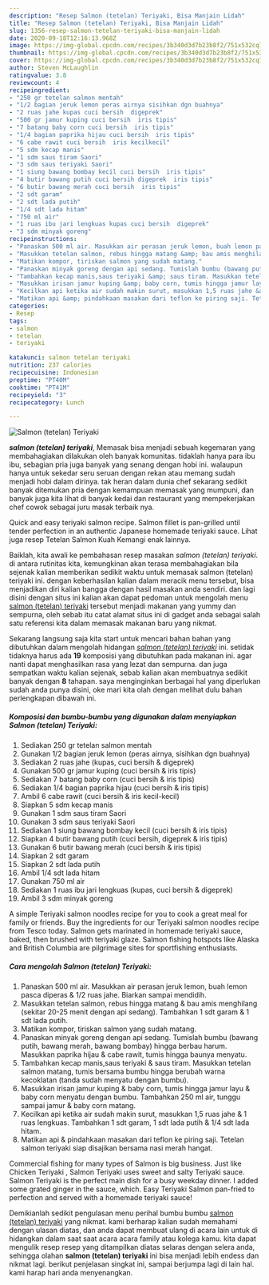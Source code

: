 ```yaml
---
description: "Resep Salmon (tetelan) Teriyaki, Bisa Manjain Lidah"
title: "Resep Salmon (tetelan) Teriyaki, Bisa Manjain Lidah"
slug: 1356-resep-salmon-tetelan-teriyaki-bisa-manjain-lidah
date: 2020-09-18T12:16:13.968Z
image: https://img-global.cpcdn.com/recipes/3b340d3d7b23b8f2/751x532cq70/salmon-tetelan-teriyaki-foto-resep-utama.jpg
thumbnail: https://img-global.cpcdn.com/recipes/3b340d3d7b23b8f2/751x532cq70/salmon-tetelan-teriyaki-foto-resep-utama.jpg
cover: https://img-global.cpcdn.com/recipes/3b340d3d7b23b8f2/751x532cq70/salmon-tetelan-teriyaki-foto-resep-utama.jpg
author: Steven McLaughlin
ratingvalue: 3.8
reviewcount: 4
recipeingredient:
- "250 gr tetelan salmon mentah"
- "1/2 bagian jeruk lemon peras airnya sisihkan dgn buahnya"
- "2 ruas jahe kupas cuci bersih  digeprek"
- "500 gr jamur kuping cuci bersih  iris tipis"
- "7 batang baby corn cuci bersih  iris tipis"
- "1/4 bagian paprika hijau cuci bersih  iris tipis"
- "6 cabe rawit cuci bersih  iris kecilkecil"
- "5 sdm kecap manis"
- "1 sdm saus tiram Saori"
- "3 sdm saus teriyaki Saori"
- "1 siung bawang bombay kecil cuci bersih  iris tipis"
- "4 butir bawang putih cuci bersih digeprek  iris tipis"
- "6 butir bawang merah cuci bersih  iris tipis"
- "2 sdt garam"
- "2 sdt lada putih"
- "1/4 sdt lada hitam"
- "750 ml air"
- "1 ruas ibu jari lengkuas kupas cuci bersih  digeprek"
- "3 sdm minyak goreng"
recipeinstructions:
- "Panaskan 500 ml air. Masukkan air perasan jeruk lemon, buah lemon pasca diperas &amp; 1/2 ruas jahe. Biarkan sampai mendidih."
- "Masukkan tetelan salmon, rebus hingga matang &amp; bau amis menghilang (sekitar 20-25 menit dengan api sedang). Tambahkan 1 sdt garam &amp; 1 sdt lada putih."
- "Matikan kompor, tiriskan salmon yang sudah matang."
- "Panaskan minyak goreng dengan api sedang. Tumislah bumbu (bawang putih, bawang merah, bawang bombay) hingga berbau harum. Masukkan paprika hijau &amp; cabe rawit, tumis hingga baunya menyatu."
- "Tambahkan kecap manis,saus teriyaki &amp; saus tiram. Masukkan tetelan salmon matang, tumis bersama bumbu hingga berubah warna kecoklatan (tanda sudah menyatu dengan bumbu)."
- "Masukkan irisan jamur kuping &amp; baby corn, tumis hingga jamur layu &amp; baby corn menyatu dengan bumbu. Tambahkan 250 ml air, tunggu sampai jamur &amp; baby corn matang."
- "Kecilkan api ketika air sudah makin surut, masukkan 1,5 ruas jahe &amp; 1 ruas lengkuas. Tambahkan 1 sdt garam, 1 sdt lada putih &amp; 1/4 sdt lada hitam."
- "Matikan api &amp; pindahkaan masakan dari teflon ke piring saji. Tetelan salmon teriyaki siap disajikan bersama nasi merah hangat."
categories:
- Resep
tags:
- salmon
- tetelan
- teriyaki

katakunci: salmon tetelan teriyaki 
nutrition: 237 calories
recipecuisine: Indonesian
preptime: "PT40M"
cooktime: "PT41M"
recipeyield: "3"
recipecategory: Lunch

---
```



![Salmon (tetelan) Teriyaki](https://img-global.cpcdn.com/recipes/3b340d3d7b23b8f2/751x532cq70/salmon-tetelan-teriyaki-foto-resep-utama.jpg)

<b><i>salmon (tetelan) teriyaki</i></b>, Memasak bisa menjadi sebuah kegemaran yang membahagiakan dilakukan oleh banyak komunitas. tidaklah hanya para ibu ibu, sebagian pria juga banyak yang senang dengan hobi ini. walaupun hanya untuk sekedar seru seruan dengan rekan atau memang sudah menjadi hobi dalam dirinya. tak heran dalam dunia chef sekarang sedikit banyak ditemukan pria dengan kemampuan memasak yang mumpuni, dan banyak juga kita lihat di banyak kedai dan restaurant yang mempekerjakan chef cowok sebagai juru masak terbaik nya.

Quick and easy teriyaki salmon recipe. Salmon fillet is pan-grilled until tender perfection in an authentic Japanese homemade teriyaki sauce. Lihat juga resep Tetelan Salmon Kuah Kemangi enak lainnya.

Baiklah, kita awali ke pembahasan resep masakan <i>salmon (tetelan) teriyaki</i>. di antara rutinitas kita, kemungkinan akan terasa membahagiakan bila sejenak kalian memberikan sedikit waktu untuk memasak salmon (tetelan) teriyaki ini. dengan keberhasilan kalian dalam meracik menu tersebut, bisa menjadikan diri kalian bangga dengan hasil masakan anda sendiri. dan lagi disini dengan situs ini kalian akan dapat pedoman untuk mengolah menu <u>salmon (tetelan) teriyaki</u> tersebut menjadi makanan yang yummy dan sempurna, oleh sebab itu catat alamat situs ini di gadget anda sebagai salah satu referensi kita dalam memasak makanan baru yang nikmat.


Sekarang langsung saja kita start untuk mencari bahan bahan yang dibutuhkan dalam mengolah hidangan <u><i>salmon (tetelan) teriyaki</i></u> ini. setidak tidaknya harus ada <b>19</b> komposisi yang dibutuhkan pada makanan ini. agar nanti dapat menghasilkan rasa yang lezat dan sempurna. dan juga sempatkan waktu kalian sejenak, sebab kalian akan membuatnya sedikit banyak dengan <b>8</b> tahapan. saya menginginkan berbagai hal yang diperlukan sudah anda punya disini, oke mari kita olah dengan melihat dulu bahan perlengkapan dibawah ini.

<!--inarticleads1-->

##### Komposisi dan bumbu-bumbu yang digunakan dalam menyiapkan Salmon (tetelan) Teriyaki:

1. Sediakan 250 gr tetelan salmon mentah
1. Gunakan 1/2 bagian jeruk lemon (peras airnya, sisihkan dgn buahnya)
1. Sediakan 2 ruas jahe (kupas, cuci bersih &amp; digeprek)
1. Gunakan 500 gr jamur kuping (cuci bersih &amp; iris tipis)
1. Sediakan 7 batang baby corn (cuci bersih &amp; iris tipis)
1. Sediakan 1/4 bagian paprika hijau (cuci bersih &amp; iris tipis)
1. Ambil 6 cabe rawit (cuci bersih &amp; iris kecil-kecil)
1. Siapkan 5 sdm kecap manis
1. Gunakan 1 sdm saus tiram Saori
1. Gunakan 3 sdm saus teriyaki Saori
1. Sediakan 1 siung bawang bombay kecil (cuci bersih &amp; iris tipis)
1. Siapkan 4 butir bawang putih (cuci bersih, digeprek &amp; iris tipis)
1. Gunakan 6 butir bawang merah (cuci bersih &amp; iris tipis)
1. Siapkan 2 sdt garam
1. Siapkan 2 sdt lada putih
1. Ambil 1/4 sdt lada hitam
1. Gunakan 750 ml air
1. Sediakan 1 ruas ibu jari lengkuas (kupas, cuci bersih &amp; digeprek)
1. Ambil 3 sdm minyak goreng


A simple Teriyaki salmon noodles recipe for you to cook a great meal for family or friends. Buy the ingredients for our Teriyaki salmon noodles recipe from Tesco today. Salmon gets marinated in homemade teriyaki sauce, baked, then brushed with teriyaki glaze. Salmon fishing hotspots like Alaska and British Columbia are pilgrimage sites for sportfishing enthusiasts. 

<!--inarticleads2-->

##### Cara mengolah Salmon (tetelan) Teriyaki:

1. Panaskan 500 ml air. Masukkan air perasan jeruk lemon, buah lemon pasca diperas &amp; 1/2 ruas jahe. Biarkan sampai mendidih.
1. Masukkan tetelan salmon, rebus hingga matang &amp; bau amis menghilang (sekitar 20-25 menit dengan api sedang). Tambahkan 1 sdt garam &amp; 1 sdt lada putih.
1. Matikan kompor, tiriskan salmon yang sudah matang.
1. Panaskan minyak goreng dengan api sedang. Tumislah bumbu (bawang putih, bawang merah, bawang bombay) hingga berbau harum. Masukkan paprika hijau &amp; cabe rawit, tumis hingga baunya menyatu.
1. Tambahkan kecap manis,saus teriyaki &amp; saus tiram. Masukkan tetelan salmon matang, tumis bersama bumbu hingga berubah warna kecoklatan (tanda sudah menyatu dengan bumbu).
1. Masukkan irisan jamur kuping &amp; baby corn, tumis hingga jamur layu &amp; baby corn menyatu dengan bumbu. Tambahkan 250 ml air, tunggu sampai jamur &amp; baby corn matang.
1. Kecilkan api ketika air sudah makin surut, masukkan 1,5 ruas jahe &amp; 1 ruas lengkuas. Tambahkan 1 sdt garam, 1 sdt lada putih &amp; 1/4 sdt lada hitam.
1. Matikan api &amp; pindahkaan masakan dari teflon ke piring saji. Tetelan salmon teriyaki siap disajikan bersama nasi merah hangat.


Commercial fishing for many types of Salmon is big business. Just like Chicken Teriyaki , Salmon Teriyaki uses sweet and salty Teriyaki sauce. Salmon Teriyaki is the perfect main dish for a busy weekday dinner. I added some grated ginger in the sauce, which. Easy Teriyaki Salmon pan-fried to perfection and served with a homemade teriyaki sauce! 

Demikianlah sedikit pengulasan menu perihal bumbu bumbu <u>salmon (tetelan) teriyaki</u> yang nikmat. kami berharap kalian sudah memahami dengan ulasan diatas, dan anda dapat membuat ulang di acara lain untuk di hidangkan dalam saat saat acara acara family atau kolega kamu. kita dapat mengulik resep resep yang ditampilkan diatas selaras dengan selera anda, sehingga olahan <b>salmon (tetelan) teriyaki</b> ini bisa menjadi lebih endess dan nikmat lagi. berikut penjelasan singkat ini, sampai berjumpa lagi di lain hal. kami harap hari anda menyenangkan.
